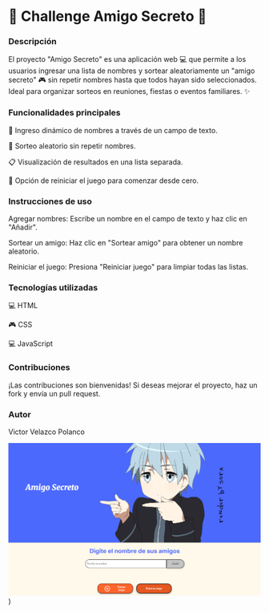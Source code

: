  # 🎁 Challenge Amigo Secreto 🎉

### Descripción

El proyecto "Amigo Secreto" es una aplicación web 💻 que permite a los usuarios ingresar una lista de nombres y sortear aleatoriamente un "amigo secreto" 🎮 sin repetir nombres hasta que todos hayan sido seleccionados. Ideal para organizar sorteos en reuniones, fiestas o eventos familiares. ✨

### Funcionalidades principales

📝 Ingreso dinámico de nombres a través de un campo de texto.

🎲 Sorteo aleatorio sin repetir nombres.

📋 Visualización de resultados en una lista separada.

🔄 Opción de reiniciar el juego para comenzar desde cero.

### Instrucciones de uso

Agregar nombres: Escribe un nombre en el campo de texto y haz clic en "Añadir".

Sortear un amigo: Haz clic en "Sortear amigo" para obtener un nombre aleatorio.

Reiniciar el juego: Presiona "Reiniciar juego" para limpiar todas las listas.

### Tecnologías utilizadas

💻 HTML

🎮 CSS

💻 JavaScript

### Contribuciones

¡Las contribuciones son bienvenidas! Si deseas mejorar el proyecto, haz un fork y envía un pull request.

### Autor

Victor Velazco Polanco


![alt text](./assets/image.png))
